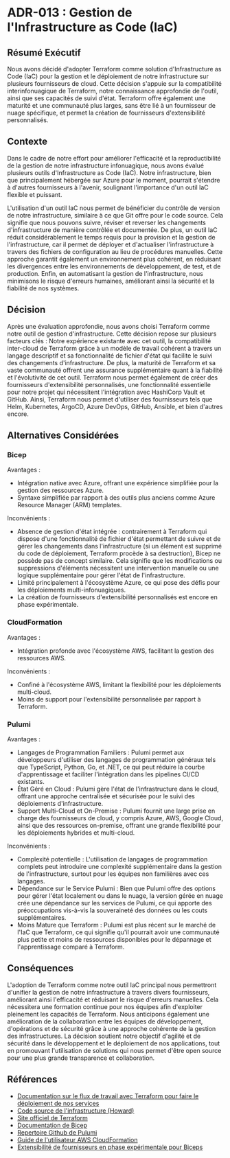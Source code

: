 # ADR-013 : Gestion de l'Infrastructure as Code (IaC)

## Résumé Exécutif

Nous avons décidé d'adopter Terraform comme solution d'Infrastructure as Code
(IaC) pour la gestion et le déploiement de notre infrastructure sur plusieurs
fournisseurs de cloud. Cette décision s'appuie sur la compatibilité
interinfonuagique de Terraform, notre connaissance approfondie de l'outil, ainsi
que ses capacités de suivi d'état. Terraform offre également une maturité et une
communauté plus larges, sans être lié à un fournisseur de nuage spécifique, et
permet la création de fournisseurs d'extensibilité personnalisés.

## Contexte

Dans le cadre de notre effort pour améliorer l'efficacité et la reproductibilité
de la gestion de notre infrastructure infonuagique, nous avons évalué plusieurs
outils d'Infrastructure as Code (IaC). Notre infrastructure, bien que
principalement hébergée sur Azure pour le moment, pourrait s'étendre à d'autres
fournisseurs à l'avenir, soulignant l'importance d'un outil IaC flexible et
puissant.

L'utilisation d'un outil IaC nous permet de bénéficier du contrôle de version de
notre infrastructure, similaire à ce que Git offre pour le code source. Cela
signifie que nous pouvons suivre, réviser et reverser les changements
d'infrastructure de manière contrôlée et documentée. De plus, un outil IaC
réduit considérablement le temps requis pour la provision et la gestion de
l'infrastructure, car il permet de déployer et d'actualiser l'infrastructure à
travers des fichiers de configuration au lieu de procédures manuelles. Cette
approche garantit également un environnement plus cohérent, en réduisant les
divergences entre les environnements de développement, de test, et de
production. Enfin, en automatisant la gestion de l'infrastructure, nous
minimisons le risque d'erreurs humaines, améliorant ainsi la sécurité et la
fiabilité de nos systèmes.

## Décision

Après une évaluation approfondie, nous avons choisi Terraform comme notre outil
de gestion d'infrastructure. Cette décision repose sur plusieurs facteurs clés :
Notre expérience existante avec cet outil, la compatibilité inter-cloud de
Terraform grâce à un modèle de travail cohérent à travers un langage descriptif
et sa fonctionnalité de fichier d'état qui facilite le suivi des changements
d'infrastructure. De plus, la maturité de Terraform et sa vaste communauté
offrent une assurance supplémentaire quant à la fiabilité et l'évolutivité de
cet outil. Terraform nous permet également de créer des fournisseurs
d'extensibilité personnalisés, une fonctionnalité essentielle pour notre projet
qui nécessitent l'intégration avec HashiCorp Vault et GitHub. Ainsi, Terraform
nous permet d'utiliser des fournisseurs tels que Helm, Kubernetes, ArgoCD, Azure
DevOps, GitHub, Ansible, et bien d'autres encore.

## Alternatives Considérées

### Bicep

Avantages :

- Intégration native avec Azure, offrant une expérience simplifiée pour la
  gestion des ressources Azure.
- Syntaxe simplifiée par rapport à des outils plus anciens comme Azure Resource
  Manager (ARM) templates.

Inconvénients :

- Absence de gestion d'état intégrée : contrairement à Terraform qui dispose
  d'une fonctionnalité de fichier d'état permettant de suivre et de gérer les
  changements dans l'infrastructure (si un élément est supprimé du code de
  déploiement, Terraform procède à sa destruction), Bicep ne possède pas de
  concept similaire. Cela signifie que les modifications ou suppressions
  d'éléments nécessitent une intervention manuelle ou une logique supplémentaire
  pour gérer l'état de l'infrastructure.
- Limité principalement à l'écosystème Azure, ce qui pose des défis pour les
déploiements multi-infonuagiques.
- La création de fournisseurs d'extensibilité personnalisés est encore en phase
  expérimentale.

### CloudFormation

Avantages :

- Intégration profonde avec l'écosystème AWS, facilitant la gestion des
  ressources AWS.

Inconvénients :

- Confiné à l'écosystème AWS, limitant la flexibilité pour les déploiements
  multi-cloud.
- Moins de support pour l'extensibilité personnalisée par rapport à Terraform.

### Pulumi

Avantages :

- Langages de Programmation Familiers : Pulumi permet aux développeurs
  d'utiliser des langages de programmation généraux tels que TypeScript, Python,
  Go, et .NET, ce qui peut réduire la courbe d'apprentissage et faciliter
  l'intégration dans les pipelines CI/CD existants.
- État Géré en Cloud : Pulumi gère l'état de l'infrastructure dans le cloud,
  offrant une approche centralisée et sécurisée pour le suivi des déploiements
  d'infrastructure.
- Support Multi-Cloud et On-Premise : Pulumi fournit une large prise en charge
  des fournisseurs de cloud, y compris Azure, AWS, Google Cloud, ainsi que des
  ressources on-premise, offrant une grande flexibilité pour les déploiements
  hybrides et multi-cloud.

Inconvénients :

- Complexité potentielle : L'utilisation de langages de programmation complets
  peut introduire une complexité supplémentaire dans la gestion de
  l'infrastructure, surtout pour les équipes non familières avec ces langages.
- Dépendance sur le Service Pulumi : Bien que Pulumi offre des options pour
  gérer l'état localement ou dans le nuage, la version gérée en nuage crée une
  dépendance sur les services de Pulumi, ce qui apporte des préoccupations
  vis-à-vis la souveraineté des données ou les couts supplémentaires.
- Moins Mature que Terraform : Pulumi est plus récent sur le marché de l'IaC que
  Terraform, ce qui signifie qu'il pourrait avoir une communauté plus petite et
  moins de ressources disponibles pour le dépannage et l'apprentissage comparé à
  Terraform.

## Conséquences

L'adoption de Terraform comme notre outil IaC principal nous permettront
d'unifier la gestion de notre infrastructure à travers divers fournisseurs,
améliorant ainsi l'efficacité et réduisant le risque d'erreurs manuelles. Cela
nécessitera une formation continue pour nos équipes afin d'exploiter pleinement
les capacités de Terraform. Nous anticipons également une amélioration de la
collaboration entre les équipes de développement, d'opérations et de sécurité
grâce à une approche cohérente de la gestion des infrastructures. La décision
soutient notre objectif d'agilité et de sécurité dans le développement et le
déploiement de nos applications, tout en promouvant l'utilisation de solutions
qui nous permet d'être open source pour une plus grande transparence et
collaboration.

## Références

- [Documentation sur le flux de travail avec Terraform pour faire le déploiement
  de nos
  services](https://github.com/ai-cfia/howard/blob/main/docs/terraform-workflow.md)
- [Code source de l'infrastructure
  (Howard)](https://github.com/ai-cfia/howard/tree/main/terraform)
- [Site officiel de Terraform](https://www.terraform.io/)
- [Documentation de
  Bicep](https://learn.microsoft.com/en-us/azure/azure-resource-manager/bicep/)
- [Repertoire Github de Pulumi](https://github.com/pulumi/pulumi)
- [Guide de l'utilisateur AWS
  CloudFormation](https://docs.aws.amazon.com/cloudformation/)
- [Extensibilité de fournisseurs en phase expérimentale pour
Biceps](https://learn.microsoft.com/en-us/azure/azure-resource-manager/bicep/bicep-import#import-namespaces-and-extensibility-providers-preview)
